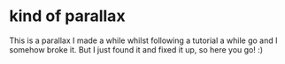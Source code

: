 <h1>kind of parallax</h1>

This is a parallax I made a while whilst following a tutorial a while go and I somehow broke it. But I just found it and fixed it up, so here you go! :)
